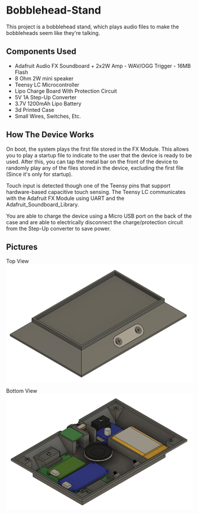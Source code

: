 # Bobblehead-Stand
This project is a bobblehead stand, which plays audio files to make the bobbleheads seem like they're talking.

## Components Used
- Adafruit Audio FX Soundboard + 2x2W Amp - WAV/OGG Trigger - 16MB Flash
- 8 Ohm 2W mini speaker
- Teensy LC Microcontroller
- Lipo Charge Board With Protection Circuit
- 5V 1A Step-Up Converter
- 3.7V 1200mAh Lipo Battery
- 3d Printed Case
- Small Wires, Switches, Etc.

## How The Device Works
On boot, the system plays the first file stored in the FX Module. This allows you to play a startup file to indicate to the user that the device is ready to be used. After this, you can tap the metal bar on the front of the device to randomly play any of the files stored in the device, excluding the first file (Since it's only for startup).

Touch input is detected though one of the Teensy pins that support hardware-based capacitive touch sensing. The Teensy LC communicates with the Adafruit FX Module using UART and the Adafruit_Soundboard_Library.

You are able to charge the device using a Micro USB port on the back of the case and are able to electrically disconnect the charge/protection circuit from the Step-Up converter to save power.

## Pictures
Top View
![Top View](./Assets/TopView.png)

Bottom View
![Bottom View](./Assets/BottomView.png)